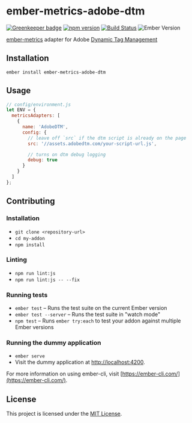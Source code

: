 ember-metrics-adobe-dtm
==============================================================================

[![Greenkeeper badge](https://badges.greenkeeper.io/kellyselden/ember-metrics-adobe-dtm.svg)](https://greenkeeper.io/)
[![npm version](https://badge.fury.io/js/ember-metrics-adobe-dtm.svg)](https://badge.fury.io/js/ember-metrics-adobe-dtm)
[![Build Status](https://travis-ci.org/kellyselden/ember-metrics-adobe-dtm.svg?branch=master)](https://travis-ci.org/kellyselden/ember-metrics-adobe-dtm)
![Ember Version](https://embadge.io/v1/badge.svg?start=2.12.0)

[ember-metrics](https://github.com/poteto/ember-metrics) adapter for Adobe [Dynamic Tag Management](https://dtm.adobe.com/)

Installation
------------------------------------------------------------------------------

```
ember install ember-metrics-adobe-dtm
```


Usage
------------------------------------------------------------------------------

```js
// config/environment.js
let ENV = {
  metricsAdapters: [
    {
      name: 'AdobeDTM',
      config: {
        // leave off `src` if the dtm script is already on the page
        src: '//assets.adobedtm.com/your-script-url.js',

        // turns on dtm debug logging
        debug: true
      }
    }
  ]
};
```


Contributing
------------------------------------------------------------------------------

### Installation

* `git clone <repository-url>`
* `cd my-addon`
* `npm install`

### Linting

* `npm run lint:js`
* `npm run lint:js -- --fix`

### Running tests

* `ember test` – Runs the test suite on the current Ember version
* `ember test --server` – Runs the test suite in "watch mode"
* `npm test` – Runs `ember try:each` to test your addon against multiple Ember versions

### Running the dummy application

* `ember serve`
* Visit the dummy application at [http://localhost:4200](http://localhost:4200).

For more information on using ember-cli, visit [https://ember-cli.com/](https://ember-cli.com/).

License
------------------------------------------------------------------------------

This project is licensed under the [MIT License](LICENSE.md).
